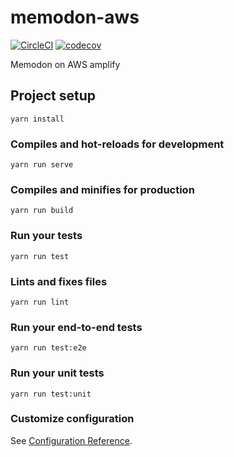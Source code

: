 # memodon-aws

[![CircleCI](https://img.shields.io/circleci/build/github/sa2taka/Memodon-AWS?label=circleci)](https://circleci.com/gh/sa2taka/Memodon-AWS)
[![codecov](https://codecov.io/gh/sa2taka/Memodon-AWS/branch/master/graph/badge.svg)](https://codecov.io/gh/sa2taka/Memodon-AWS)


Memodon on AWS amplify

## Project setup
```
yarn install
```

### Compiles and hot-reloads for development
```
yarn run serve
```

### Compiles and minifies for production
```
yarn run build
```

### Run your tests
```
yarn run test
```

### Lints and fixes files
```
yarn run lint
```

### Run your end-to-end tests
```
yarn run test:e2e
```

### Run your unit tests
```
yarn run test:unit
```

### Customize configuration
See [Configuration Reference](https://cli.vuejs.org/config/).
